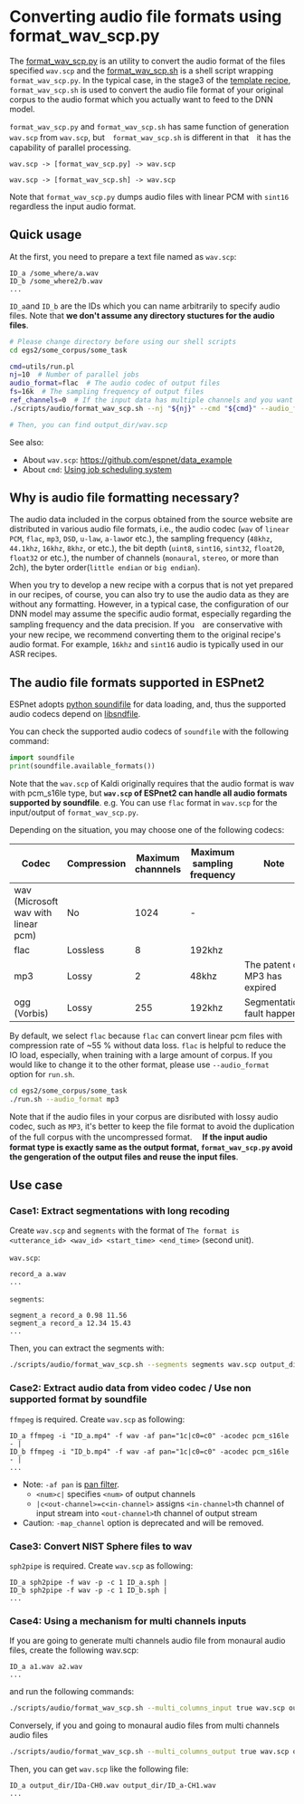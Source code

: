 # Converting audio file formats using format_wav_scp.py

The [format_wav_scp.py](https://github.com/espnet/espnet/tree/master/egs2/TEMPLATE/asr1/pyscripts/audio/format_wav_scp.py) is an utility to convert the audio format of the files specified `wav.scp`
and the [format_wav_scp.sh](https://github.com/espnet/espnet/blob/master/egs2/TEMPLATE/asr1/scripts/audio/format_wav_scp.sh) is a shell script wrapping `format_wav_scp.py`.
In the typical case, in the stage3 of the [template recipe](https://github.com/espnet/espnet/blob/master/egs2/TEMPLATE),
`format_wav_scp.sh` is used to convert the audio file format of your original corpus to the audio format which you actually want to feed to the DNN model.

`format_wav_scp.py` and `format_wav_scp.sh` has same function of generation `wav.scp` from `wav.scp`, but　`format_wav_scp.sh` is different in that　it has the capability of parallel processing.

```
wav.scp -> [format_wav_scp.py] -> wav.scp

wav.scp -> [format_wav_scp.sh] -> wav.scp
```

Note that `format_wav_scp.py` dumps audio files with linear PCM with `sint16` regardless the input audio format.

## Quick usage


At the first, you need to prepare a text file named as `wav.scp`:

```
ID_a /some_where/a.wav
ID_b /some_where2/b.wav
...
```

`ID_a`and `ID_b` are the IDs which you can name arbitrarily to specify audio files. Note that **we don't assume any directory stuctures for the audio files**.


```sh
# Please change directory before using our shell scripts
cd egs2/some_corpus/some_task

cmd=utils/run.pl
nj=10  # Number of parallel jobs
audio_format=flac  # The audio codec of output files
fs=16k  # The sampling frequency of output files
ref_channels=0  # If the input data has multiple channels and you want to use only a single channel in the file (please spicify the channel with 0-based number)
./scripts/audio/format_wav_scp.sh --nj "${nj}" --cmd "${cmd}" --audio_format "${audio_format}" --fs "${fs}" --ref_channels "${ref_channels}" somewhere/wav.scp output_dir

# Then, you can find output_dir/wav.scp
```

See also:

- About `wav.scp`: https://github.com/espnet/data_example
- About `cmd`:  [Using job scheduling system](parallelization.md)


## Why is audio file formatting necessary?

The audio data included in the corpus obtained from the source website are distributed in various audio file formats,
i.e., the audio codec (`wav` of `linear PCM`, `flac`, `mp3`, `DSD`, `u-law`, `a-law`or etc.), the sampling frequency (`48khz`, `44.1khz`, `16khz`, `8khz`, or etc.),
the bit depth (`uint8`, `sint16`, `sint32`, `float20`, `float32` or etc.),
the number of channels (`monaural`, `stereo`, or more than 2ch), the byter order(`little endian` or `big endian`).

When you try to develop a new recipe with a corpus that is not yet prepared in our recipes,
of course, you can also try to use the audio data as they are without any formatting.
However,
in a typical case, the configuration of our DNN model may assume the specific audio format,
especially regarding the sampling frequency and the data precision.
If you　are conservative with your new recipe,
we recommend converting them to the original recipe's audio format.
For example, `16khz` and `sint16` audio is typically used in our ASR recipes.


## The audio file formats supported in ESPnet2

ESPnet adopts [python soundifile](https://github.com/bastibe/python-soundfile)
for data loading, and, thus the supported audio codecs depend on [libsndfile](http://www.mega-nerd.com/libsndfile/).

You can check the supported audio codecs of `soundfile` with the following command:

```python
import soundfile
print(soundfile.available_formats())
```

Note that the `wav.scp` of Kaldi originally requires that the audio format is wav with pcm_s16le type,
but **`wav.scp` of ESPnet2 can handle all audio formats supported by soundfile**. e.g. You can use `flac` format in `wav.scp` for the input/output of `format_wav_scp.py`.

Depending on the situation, you may choose one of the following codecs:

|  Codec  |  Compression | Maximum channnels | Maximum sampling frequency|Note|
| ---- | ---- | ---- | ---- | ---- |
|  wav (Microsoft wav with linear pcm) | No |  1024  | - | |
|  flac  |  Lossless  | 8 | 192khz ||
| mp3 | Lossy | 2 | 48khz | The patent of MP3 has expired |
| ogg (Vorbis) | Lossy | 255 | 192khz | Segmentation fault happens |


By default, we select `flac` because `flac` can convert linear pcm files with compression rate of ~55 % without data loss.
`flac` is helpful to reduce the IO load, especially, when training with a large amount of corpus.
If you would like to change it to the other format, please use `--audio_format` option for `run.sh`.

```sh
cd egs2/some_corpus/some_task
./run.sh --audio_format mp3
```

Note that if the audio files in your corpus are disributed with lossy audio codec, such as `MP3`,
it's better to keep the file format to avoid the duplication of the full corpus with the uncompressed format.　 **If the input audio format type is exactly same as the output format, `format_wav_scp.py` avoid the gengeration of the output files and reuse the input files**.

## Use case


### Case1: Extract segmentations with long recoding

Create `wav.scp` and `segments` with the format of `The format is <utterance_id> <wav_id> <start_time> <end_time>` (second unit).

`wav.scp`:

```
record_a a.wav
...
```

`segments`:

```
segment_a record_a 0.98 11.56
segment_a record_a 12.34 15.43
...
```



Then, you can extract the segments with:


```sh
./scripts/audio/format_wav_scp.sh --segments segments wav.scp output_dir
```

### Case2: Extract audio data from video codec / Use non supported format by soundfile

`ffmpeg` is required. Create `wav.scp` as following:

```
ID_a ffmpeg -i "ID_a.mp4" -f wav -af pan="1c|c0=c0" -acodec pcm_s16le - |
ID_b ffmpeg -i "ID_b.mp4" -f wav -af pan="1c|c0=c0" -acodec pcm_s16le - |
...
```

- Note: `-af pan` is [pan filter](https://ffmpeg.org/ffmpeg-filters.html#pan-1).
  - `<num>c|` specifies `<num>` of output channels
  - `|c<out-channel>=c<in-channel>` assigns `<in-channel>`th channel of input stream into `<out-channel>`th channel of output stream
- Caution: `-map_channel` option is deprecated and will be removed.

### Case3: Convert NIST Sphere files to wav

`sph2pipe` is required. Create `wav.scp` as following:

```
ID_a sph2pipe -f wav -p -c 1 ID_a.sph |
ID_b sph2pipe -f wav -p -c 1 ID_b.sph |
...
```



### Case4: Using a mechanism for multi channels inputs

If you are going to generate multi channels audio file from monaural audio files,
create the following wav.scp:

```
ID_a a1.wav a2.wav
...
```

and run the following commands:

```sh
./scripts/audio/format_wav_scp.sh --multi_columns_input true wav.scp output_dir
```

Conversely, if you and going to monaural audio files from multi channels audio files


```sh
./scripts/audio/format_wav_scp.sh --multi_columns_output true wav.scp output_dir
```

Then, you can get `wav.scp` like the following file:

```
ID_a output_dir/IDa-CH0.wav output_dir/ID_a-CH1.wav
...
